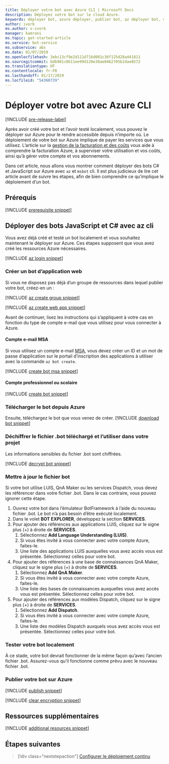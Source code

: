 ```yaml
---
title: Déployer votre bot avec Azure CLI | Microsoft Docs
description: Déployez votre bot sur le cloud Azure.
keywords: déployer bot, azure déployer, publier bot, az déployer bot, visual studio déployer bot, msbot publier, clone msbot
author: ivorb
ms.author: v-ivorb
manager: kamrani
ms.topic: get-started-article
ms.service: bot-service
ms.subservice: abs
ms.date: 01/07/2019
ms.openlocfilehash: 3ebc13cf9e2d111d716d081c36f125d28a441811
ms.sourcegitcommit: bdb981c0b11ee99d128e30ae0462705b2dae8572
ms.translationtype: HT
ms.contentlocale: fr-FR
ms.lasthandoff: 01/17/2019
ms.locfileid: "54360739"
---
```

# <a name="deploy-your-bot-using-azure-cli"></a>Déployer votre bot avec Azure CLI

[!INCLUDE [pre-release-label](./includes/pre-release-label.md)]

Après avoir créé votre bot et l’avoir testé localement, vous pouvez le déployer sur Azure pour le rendre accessible depuis n’importe où. Le déploiement de votre bot sur Azure implique de payer les services que vous utilisez. L’article sur la [gestion de la facturation et des coûts](https://docs.microsoft.com/en-us/azure/billing/) vous aide à comprendre la facturation Azure, à superviser votre utilisation et vos coûts, ainsi qu’à gérer votre compte et vos abonnements.

Dans cet article, nous allons vous montrer comment déployer des bots C# et JavaScript sur Azure avec `az` et `msbot` cli. Il est plus judicieux de lire cet article avant de suivre les étapes, afin de bien comprendre ce qu’implique le déploiement d’un bot.

## <a name="prerequisites"></a>Prérequis

[!INCLUDE [prerequisite snippet](~/includes/deploy/snippet-prerequisite.md)]


## <a name="deploy-javascript-and-c-bots-using-az-cli"></a>Déployer des bots JavaScript et C# avec az cli

Vous avez déjà créé et testé un bot localement et vous souhaitez maintenant le déployer sur Azure. Ces étapes supposent que vous avez créé les ressources Azure nécessaires.

[!INCLUDE [az login snippet](~/includes/deploy/snippet-az-login.md)]

### <a name="create-a-web-app-bot"></a>Créer un bot d’application web

Si vous ne disposez pas déjà d’un groupe de ressources dans lequel publier votre bot, créez-en un :

[!INCLUDE [az create group snippet](~/includes/deploy/snippet-az-create-group.md)]

[!INCLUDE [az create web app snippet](~/includes/deploy/snippet-create-web-app.md)]

Avant de continuer, lisez les instructions qui s’appliquent à votre cas en fonction du type de compte e-mail que vous utilisez pour vous connecter à Azure.

#### <a name="msa-email-account"></a>Compte e-mail MSA

Si vous utilisez un compte e-mail [MSA](https://en.wikipedia.org/wiki/Microsoft_account), vous devez créer un ID et un mot de passe d’application sur le portail d’inscription des applications à utiliser avec la commande `az bot create`.

[!INCLUDE [create bot msa snippet](~/includes/deploy/snippet-create-bot-msa.md)]

#### <a name="business-or-school-account"></a>Compte professionnel ou scolaire

[!INCLUDE [create bot snippet](~/includes/deploy/snippet-create-bot.md)]

### <a name="download-the-bot-from-azure"></a>Télécharger le bot depuis Azure

Ensuite, téléchargez le bot que vous venez de créer. 
[!INCLUDE [download bot snippet](~/includes/deploy/snippet-download-bot.md)]

### <a name="decrypt-the-downloaded-bot-file-and-use-in-your-project"></a>Déchiffrer le fichier .bot téléchargé et l’utiliser dans votre projet

Les informations sensibles du fichier .bot sont chiffrées.

[!INCLUDE [decrypt bot snippet](~/includes/deploy/snippet-decrypt-bot.md)]

### <a name="update-the-bot-file"></a>Mettre à jour le fichier bot

Si votre bot utilise LUIS, QnA Maker ou les services Dispatch, vous devez les référencer dans votre fichier .bot. Dans le cas contraire, vous pouvez ignorer cette étape.

1. Ouvrez votre bot dans l’émulateur BotFramework à l’aide du nouveau fichier .bot. Le bot n’a pas besoin d’être exécuté localement.
1. Dans le volet **BOT EXPLORER**, développez la section **SERVICES**.
1. Pour ajouter des références aux applications LUIS, cliquez sur le signe plus (+) à droite de **SERVICES**.
   1. Sélectionnez **Add Language Understanding (LUIS)**.
   1. Si vous êtes invité à vous connecter avec votre compte Azure, faites-le.
   1. Une liste des applications LUIS auxquelles vous avez accès vous est présentée. Sélectionnez celles pour votre bot.
1. Pour ajouter des références à une base de connaissances QnA Maker, cliquez sur le signe plus (+) à droite de **SERVICES**.
   1. Sélectionnez **Add QnA Maker**.
   1. Si vous êtes invité à vous connecter avec votre compte Azure, faites-le.
   1. Une liste des bases de connaissances auxquelles vous avez accès vous est présentée. Sélectionnez celles pour votre bot.
1. Pour ajouter des références aux modèles Dispatch, cliquez sur le signe plus (+) à droite de **SERVICES**.
   1. Sélectionnez **Add Dispatch**.
   1. Si vous êtes invité à vous connecter avec votre compte Azure, faites-le.
   1. Une liste des modèles Dispatch auxquels vous avez accès vous est présentée. Sélectionnez celles pour votre bot.

### <a name="test-your-bot-locally"></a>Tester votre bot localement

À ce stade, votre bot devrait fonctionner de la même façon qu’avec l’ancien fichier .bot. Assurez-vous qu’il fonctionne comme prévu avec le nouveau fichier .bot.

### <a name="publish-your-bot-to-azure"></a>Publier votre bot sur Azure

<!-- TODO: re-encrypt your .bot file? -->

[!INCLUDE [publish snippet](~/includes/deploy/snippet-publish.md)]

<!-- TODO: If we tell them to re-encrypt, this step is not necessary. -->

[!INCLUDE [clear encryption snippet](~/includes/deploy/snippet-clear-encryption.md)]

## <a name="additional-resources"></a>Ressources supplémentaires

[!INCLUDE [additional resources snippet](~/includes/deploy/snippet-additional-resources.md)]

## <a name="next-steps"></a>Étapes suivantes
> [!div class="nextstepaction"]
> [Configurer le déploiement continu](bot-service-build-continuous-deployment.md)
